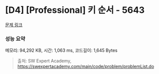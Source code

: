 # [D4] [Professional] 키 순서 - 5643 

[문제 링크](https://swexpertacademy.com/main/code/problem/problemDetail.do?contestProbId=AWXQsLWKd5cDFAUo) 

### 성능 요약

메모리: 94,292 KB, 시간: 1,063 ms, 코드길이: 1,645 Bytes



> 출처: SW Expert Academy, https://swexpertacademy.com/main/code/problem/problemList.do